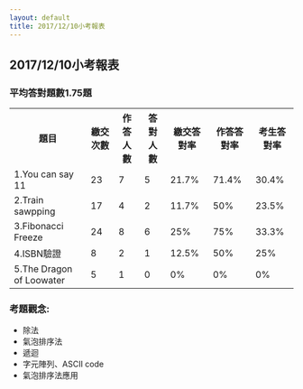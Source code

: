 ```yaml
---
layout: default
title: 2017/12/10小考報表
---
```



<h2>2017/12/10小考報表</h2>
<h3>平均答對題數1.75題</h3>
<table>
    <tr>
        <th>題目</th>
        <th>繳交次數</th>
        <th>作答人數</th>
        <th>答對人數</th>
        <th>繳交答對率</th>
        <th>作答答對率</th>
        <th>考生答對率</th>
    </tr>
    <tr>
        <td id="problem" style="text-align:left;">1.You can say 11</td>
        <td>23</td>
        <td>7</td>
        <td>5</td>
        <td>21.7%</td>
        <td>71.4%</td>
        <td>30.4%</td>
    </tr>
    <tr>
        <td id="problem" style="text-align:left;">2.Train sawpping</td>
        <td>17</td>
        <td>4</td>
        <td>2</td>
        <td>11.7%</td>
        <td>50%</td>
        <td>23.5%</td>
    </tr>
    <tr>
        <td id="problem" style="text-align:left;">3.Fibonacci Freeze</td>
        <td>24</td>
        <td>8</td>
        <td>6</td>
        <td>25%</td>
        <td>75%</td>
        <td>33.3%</td>
    </tr>
    <tr>
        <td id="problem" style="text-align:left;">4.ISBN驗證</td>
        <td>8</td>
        <td>2</td>
        <td>1</td>
        <td>12.5%</td>
        <td>50%</td>
        <td>25%</td>
    </tr>
    <tr>
        <td id="problem" style="text-align:left;">5.The Dragon of Loowater</td>
        <td>5</td>
        <td>1</td>
        <td>0</td>
        <td>0%</td>
        <td>0%</td>
        <td>0%</td>
    </tr>

</table>
<h3>考題觀念:</h3>
<ul>
    <li>除法</li>
    <li>氣泡排序法</li>
    <li>遞迴</li>
    <li>字元陣列、ASCII code</li>
    <li>氣泡排序法應用</li>
</ul>
<style>

td, th{
    padding: 8px;
    text-align: center;
    border-bottom: 1px solid #ddd;
}
tr:hover {
    background-color: #f5f5f5;
}
table{
    border-collapse: collapse;
}
</style>
